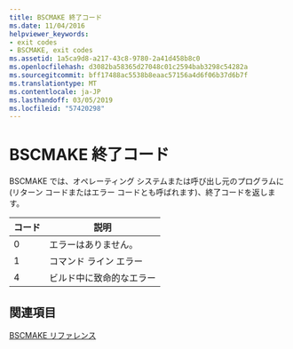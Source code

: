 ```yaml
---
title: BSCMAKE 終了コード
ms.date: 11/04/2016
helpviewer_keywords:
- exit codes
- BSCMAKE, exit codes
ms.assetid: 1a5ca9d8-a217-43c8-9780-2a41d458b8c0
ms.openlocfilehash: d3082ba58365d27048c01c2594bab3298c54282a
ms.sourcegitcommit: bff17488ac5538b8eaac57156a4d6f06b37d6b7f
ms.translationtype: MT
ms.contentlocale: ja-JP
ms.lasthandoff: 03/05/2019
ms.locfileid: "57420298"
---
```

# <a name="bscmake-exit-codes"></a>BSCMAKE 終了コード

BSCMAKE では、オペレーティング システムまたは呼び出し元のプログラムに (リターン コードまたはエラー コードとも呼ばれます)、終了コードを返します。

|コード|説明|
|----------|-------------|
|0|エラーはありません。|
|1|コマンド ライン エラー|
|4|ビルド中に致命的なエラー|

## <a name="see-also"></a>関連項目

[BSCMAKE リファレンス](../../build/reference/bscmake-reference.md)

